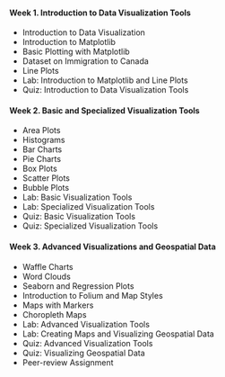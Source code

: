 #### Week 1. Introduction to Data Visualization Tools
* Introduction to Data Visualization
* Introduction to Matplotlib
* Basic Plotting with Matplotlib
* Dataset on Immigration to Canada
* Line Plots
* Lab: Introduction to Matplotlib and Line Plots
* Quiz: Introduction to Data Visualization Tools
#### Week 2. Basic and Specialized Visualization Tools  
* Area Plots
* Histograms
* Bar Charts
* Pie Charts
* Box Plots
* Scatter Plots
* Bubble Plots
* Lab: Basic Visualization Tools
* Lab: Specialized Visualization Tools
* Quiz: Basic Visualization Tools
* Quiz: Specialized Visualization Tools  
#### Week 3. Advanced Visualizations and Geospatial Data
* Waffle Charts
* Word Clouds
* Seaborn and Regression Plots
* Introduction to Folium and Map Styles
* Maps with Markers
* Choropleth Maps
* Lab: Advanced Visualization Tools
* Lab: Creating Maps and Visualizing Geospatial Data
* Quiz: Advanced Visualization Tools
* Quiz: Visualizing Geospatial Data
* Peer-review Assignment
